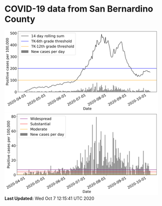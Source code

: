 # COVID-19 data from San Bernardino County
![image1](plots/graph.png)
![image2](plots/classification.png)
**Last Updated:** Wed Oct  7 12:15:41 UTC 2020